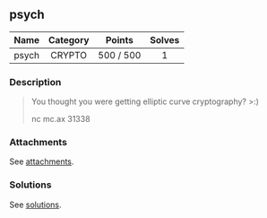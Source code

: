 ## psych

|  Name  |  Category  |  Points  |  Solves  |
| :----: | :----: | :----: | :----: |
|  psych  |  CRYPTO  |  500 / 500  |  1  |

### Description
> You thought you were getting elliptic curve cryptography? >:)
> 
> nc mc.ax 31338

### Attachments
See [attachments](https://github.com/roadicing/ctf-writeups/tree/main/2022/dicectf/psych/attachments).

### Solutions
See [solutions](https://github.com/roadicing/ctf-writeups/tree/main/2022/dicectf/psych/solutions).